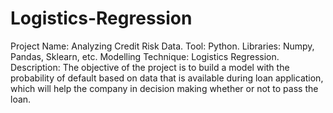 # Logistics-Regression
Project Name: Analyzing Credit Risk Data.
Tool: Python.
Libraries: Numpy, Pandas, Sklearn, etc. 
Modelling Technique: Logistics Regression.
Description: The objective of the project is to build a model with the probability of default based on data that is available during loan application, which will help the company in decision making whether or not to pass the loan.
